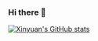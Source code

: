 ### Hi there 👋

<!--
**dirtycomputer/dirtycomputer** is a ✨ _special_ ✨ repository because its `README.md` (this file) appears on your GitHub profile.

Here are some ideas to get you started:

- 🔭 I’m currently working on ...
- 🌱 I’m currently learning ...
- 👯 I’m looking to collaborate on ...
- 🤔 I’m looking for help with ...
- 💬 Ask me about ...
- 📫 How to reach me: ...
- 😄 Pronouns: ...
- ⚡ Fun fact: ...
-->

[![Xinyuan's GitHub stats](https://github-readme-stats.vercel.app/api?username=buaa42wxy)](https://github.com/buaa42wxy/github-readme-stats)

